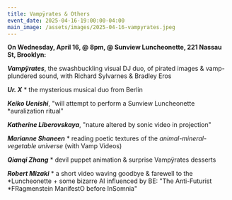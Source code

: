 ```yaml
---
title: Vampÿrates & Others
event_date: 2025-04-16-19:00:00-04:00
main_image: /assets/images/2025-04-16-vampyrates.jpeg
---
```


**On Wednesday, April 16, @ 8pm, @ Sunview Luncheonette, 221 Nassau St, Brooklyn:**

***Vampÿrates***, the swashbuckling visual DJ duo, of pirated images & vamp-plundered
sound, with Richard Sylvarnes & Bradley Eros

***Ur. X*** * the mysterious musical duo from Berlin 

***Keiko Uenishi***, "will attempt to perform a Sunview Luncheonette
*auralization
ritual" 

***Katherine Liberovskaya***, "nature altered by sonic video in projection"

***Marianne Shaneen***  * reading poetic textures of the
*animal-mineral-vegetable
universe* (with Vamp Videos)

***Qianqi Zhang*** * devil puppet animation & surprise Vampÿrates desserts

***Robert Mizaki*** * a short video waving goodbye & farewell to the
*Luncheonette + some bizarre AI influenced by BE: "The Anti-Futurist
*FRagmenstein ManifestO before InSomnia"

